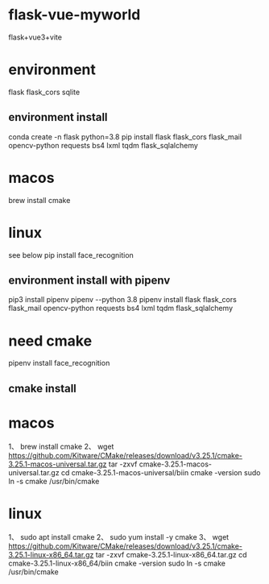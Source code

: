# flask-vue-myworld
flask+vue3+vite

# environment
flask
flask_cors
sqlite

## environment install
conda create -n flask python=3.8
pip install flask flask_cors flask_mail opencv-python requests bs4 lxml tqdm flask_sqlalchemy
# macos
 brew install cmake
# linux
 see below
pip install face_recognition

## environment install with pipenv
pip3 install pipenv
pipenv --python 3.8
pipenv install flask flask_cors flask_mail opencv-python requests bs4 lxml tqdm flask_sqlalchemy
# need cmake
pipenv install face_recognition

## cmake install
# macos
1、 brew install cmake
2、 wget https://github.com/Kitware/CMake/releases/download/v3.25.1/cmake-3.25.1-macos-universal.tar.gz
    tar -zxvf cmake-3.25.1-macos-universal.tar.gz
    cd cmake-3.25.1-macos-universal/biin
    cmake -version
    sudo ln -s cmake /usr/bin/cmake
# linux
1、 sudo apt install cmake
2、 sudo yum install -y cmake
3、 wget https://github.com/Kitware/CMake/releases/download/v3.25.1/cmake-3.25.1-linux-x86_64.tar.gz
    tar -zxvf cmake-3.25.1-linux-x86_64.tar.gz
    cd cmake-3.25.1-linux-x86_64/biin
    cmake -version
    sudo ln -s cmake /usr/bin/cmake


